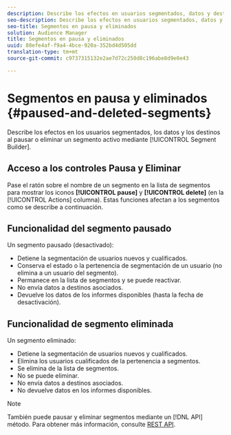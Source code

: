 ```yaml
---
description: Describe los efectos en usuarios segmentados, datos y destinos cuando se pausa o elimina un segmento activo mediante el Generador de segmentos.
seo-description: Describe los efectos en usuarios segmentados, datos y destinos cuando se pausa o elimina un segmento activo mediante el Generador de segmentos.
seo-title: Segmentos en pausa y eliminados
solution: Audience Manager
title: Segmentos en pausa y eliminados
uuid: 88efe4af-f9a4-4bce-920a-352bd4d505dd
translation-type: tm+mt
source-git-commit: c9737315132e2ae7d72c250d8c196abe8d9e0e43

---
```



# Segmentos en pausa y eliminados {#paused-and-deleted-segments}

Describe los efectos en los usuarios segmentados, los datos y los destinos al pausar o eliminar un segmento activo mediante [!UICONTROL Segment Builder].

## Acceso a los controles Pausa y Eliminar

Pase el ratón sobre el nombre de un segmento en la lista de segmentos para mostrar los iconos **[!UICONTROL pause]** y **[!UICONTROL delete]** (en la [!UICONTROL Actions] columna). Estas funciones afectan a los segmentos como se describe a continuación.

## Funcionalidad del segmento pausado

Un segmento pausado (desactivado):

* Detiene la segmentación de usuarios nuevos y cualificados.
* Conserva el estado o la pertenencia de segmentación de un usuario (no elimina a un usuario del segmento).
* Permanece en la lista de segmentos y se puede reactivar.
* No envía datos a destinos asociados.
* Devuelve los datos de los informes disponibles (hasta la fecha de desactivación).

## Funcionalidad de segmento eliminada

Un segmento eliminado:

* Detiene la segmentación de usuarios nuevos y cualificados.
* Elimina los usuarios cualificados de la pertenencia a segmentos.
* Se elimina de la lista de segmentos.
* No se puede eliminar.
* No envía datos a destinos asociados.
* No devuelve datos en los informes disponibles.

>[!NOTE]
>
>También puede pausar y eliminar segmentos mediante un [!DNL API] método. Para obtener más información, consulte [REST API](../../api/rest-api-main/rest-api-main.md).